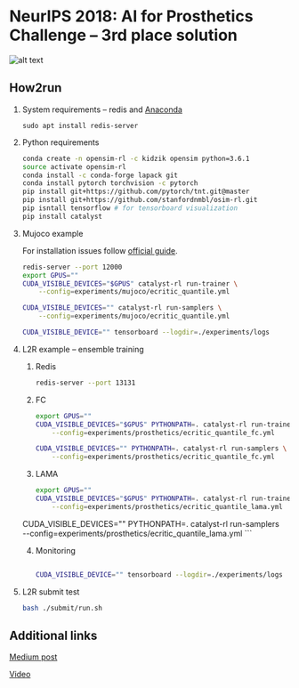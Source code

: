 # NeurIPS 2018: AI for Prosthetics Challenge – 3rd place solution

![alt text](./poster.png)


## How2run

1. System requirements – redis and [Anaconda](www.anaconda.com/download)

    `sudo apt install redis-server`

2. Python requirements

    ```bash
    conda create -n opensim-rl -c kidzik opensim python=3.6.1
    source activate opensim-rl
    conda install -c conda-forge lapack git
    conda install pytorch torchvision -c pytorch
    pip install git+https://github.com/pytorch/tnt.git@master
    pip install git+https://github.com/stanfordnmbl/osim-rl.git
    pip isntall tensorflow # for tensorboard visualization
    pip install catalyst
    ```

3. Mujoco example

    For installation issues follow [official guide](http://www.mujoco.org).

    ```bash
    redis-server --port 12000
    export GPUS=""
    CUDA_VISIBLE_DEVICES="$GPUS" catalyst-rl run-trainer \
        --config=experiments/mujoco/ecritic_quantile.yml
    
    CUDA_VISIBLE_DEVICES="" catalyst-rl run-samplers \
        --config=experiments/mujoco/ecritic_quantile.yml
    
    CUDA_VISIBLE_DEVICE="" tensorboard --logdir=./experiments/logs
    ```

4. L2R example – ensemble training

    1. Redis
        ```bash
        redis-server --port 13131
        ```

    2. FC
        ```bash
        export GPUS=""
        CUDA_VISIBLE_DEVICES="$GPUS" PYTHONPATH=. catalyst-rl run-trainer \
            --config=experiments/prosthetics/ecritic_quantile_fc.yml
        
        CUDA_VISIBLE_DEVICES="" PYTHONPATH=. catalyst-rl run-samplers \
            --config=experiments/prosthetics/ecritic_quantile_fc.yml
        ```

    3. LAMA
        ```bash
        export GPUS=""
        CUDA_VISIBLE_DEVICES="$GPUS" PYTHONPATH=. catalyst-rl run-trainer \
            --config=experiments/prosthetics/ecritic_quantile_lama.yml
        
    CUDA_VISIBLE_DEVICES="" PYTHONPATH=. catalyst-rl run-samplers \
            --config=experiments/prosthetics/ecritic_quantile_lama.yml
        ```
    
    4. Monitoring
        ```bash

        CUDA_VISIBLE_DEVICE="" tensorboard --logdir=./experiments/logs
        ```

5. L2R submit test
    ```bash
    bash ./submit/run.sh
    ```


## Additional links

[Medium post](https://medium.com/@dbrainio/neurips-to-make-the-most-of-it-and-get-to-the-top-cb103d5cdf00?fbclid=IwAR3uNq10PjiS65KjTeE0DElOkg1lTdiMzgkPOc-RSFnnqOK4gB_ftaFOWSg)

[Video](https://www.youtube.com/watch?v=uGL6jcSmGoA&feature=youtu.be)
